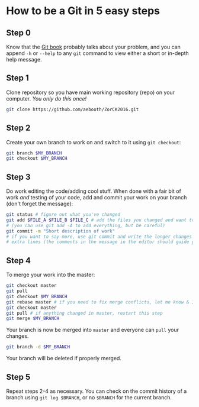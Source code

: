 # How to be a Git in 5 easy steps

## Step 0
Know that the [Git book](https://git-scm.com/book/en/v2) probably talks about
your problem, and you can append ``-h`` or ``--help`` to any `git` command to
view either a short or in-depth help message.

## Step 1
Clone repository so you have main working repository (repo) on your computer.
_You only do this once!_

```sh
git clone https://github.com/aebooth/ZorCK2016.git
```

## Step 2
Create your own branch to work on and switch to it using `git checkout`:
```sh
git branch $MY_BRANCH
git checkout $MY_BRANCH
```

## Step 3
Do work editing the code/adding cool stuff. When done with a fair bit of work
*and* testing of your code, add and commit your work on your branch (don't
forget the message):
```sh
git status # figure out what you've changed
git add $FILE_A $FILE_B $FILE_C # add the files you changed and want to commit
# (you can use git add -A to add everything, but be careful)
git commit -m "Short description of work"
# if you want to say more, use git commit and write the longer changes on
# extra lines (the comments in the message in the editor should guide you)
```

## Step 4
To merge your work into the master:
```sh
git checkout master
git pull
git checkout $MY_BRANCH
git rebase master # if you need to fix merge conflicts, let me know & I'll help
git checkout master
git pull # if anything changed in master, restart this step
git merge $MY_BRANCH
```

Your branch is now be merged into `master` and everyone can `pull` your changes.

```sh
git branch -d $MY_BRANCH
```

Your branch will be deleted if properly merged.

## Step 5
Repeat steps 2-4 as necessary. You can check on the commit history of a branch
using `git log $BRANCH`, or no `$BRANCH` for the current branch.

